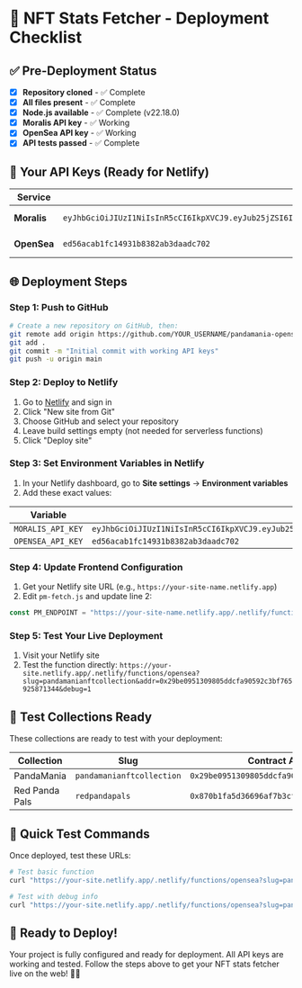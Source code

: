 # 🚀 NFT Stats Fetcher - Deployment Checklist

## ✅ Pre-Deployment Status

- [x] **Repository cloned** - ✅ Complete
- [x] **All files present** - ✅ Complete  
- [x] **Node.js available** - ✅ Complete (v22.18.0)
- [x] **Moralis API key** - ✅ Working
- [x] **OpenSea API key** - ✅ Working
- [x] **API tests passed** - ✅ Complete

## 🔑 Your API Keys (Ready for Netlify)

| Service | API Key | Status |
|---------|---------|--------|
| **Moralis** | `eyJhbGciOiJIUzI1NiIsInR5cCI6IkpXVCJ9.eyJub25jZSI6ImU5NTE4YzU5LTdjMDMtNGQyYS1iNDI5LWRjMmU4ODA4MTg0OSIsIm9yZ0lkIjoiNDY1NTYxIiwidXNlcklkIjoiNDc4OTYzIiwidHlwZUlkIjoiYTUxOGZlYWItYjJiMy00MzA4LWI2NWEtM2FlNzkzYWRjNmQxIiwidHlwZSI6IlBST0pFQ1QiLCJpYXQiOjE3NTU0MTU2MjIsImV4cCI6NDkxMTE3NTYyMn0.gJH47fRTHPe_YUTa4bqm7qADcFmxb9SAvi4YopNn9Tc` | ✅ Working |
| **OpenSea** | `ed56acab1fc14931b8382ab3daadc702` | ✅ Working |

## 🌐 Deployment Steps

### Step 1: Push to GitHub
```bash
# Create a new repository on GitHub, then:
git remote add origin https://github.com/YOUR_USERNAME/pandamania-opensea-netlify.git
git add .
git commit -m "Initial commit with working API keys"
git push -u origin main
```

### Step 2: Deploy to Netlify
1. Go to [Netlify](https://netlify.com/) and sign in
2. Click "New site from Git"
3. Choose GitHub and select your repository
4. Leave build settings empty (not needed for serverless functions)
5. Click "Deploy site"

### Step 3: Set Environment Variables in Netlify
1. In your Netlify dashboard, go to **Site settings** → **Environment variables**
2. Add these exact values:

| Variable | Value |
|----------|-------|
| `MORALIS_API_KEY` | `eyJhbGciOiJIUzI1NiIsInR5cCI6IkpXVCJ9.eyJub25jZSI6ImU5NTE4YzU5LTdjMDMtNGQyYS1iNDI5LWRjMmU4ODA4MTg0OSIsIm9yZ0lkIjoiNDY1NTYxIiwidXNlcklkIjoiNDc4OTYzIiwidHlwZUlkIjoiYTUxOGZlYWItYjJiMy00MzA4LWI2NWEtM2FlNzkzYWRjNmQxIiwidHlwZSI6IlBST0pFQ1QiLCJpYXQiOjE3NTU0MTU2MjIsImV4cCI6NDkxMTE3NTYyMn0.gJH47fRTHPe_YUTa4bqm7qADcFmxb9SAvi4YopNn9Tc` |
| `OPENSEA_API_KEY` | `ed56acab1fc14931b8382ab3daadc702` |

### Step 4: Update Frontend Configuration
1. Get your Netlify site URL (e.g., `https://your-site-name.netlify.app`)
2. Edit `pm-fetch.js` and update line 2:
```javascript
const PM_ENDPOINT = "https://your-site-name.netlify.app/.netlify/functions/opensea";
```

### Step 5: Test Your Live Deployment
1. Visit your Netlify site
2. Test the function directly: `https://your-site.netlify.app/.netlify/functions/opensea?slug=pandamanianftcollection&addr=0x29be0951309805ddcfa90592c3bf765925871344&debug=1`

## 🧪 Test Collections Ready

These collections are ready to test with your deployment:

| Collection | Slug | Contract Address |
|------------|------|------------------|
| PandaMania | `pandamanianftcollection` | `0x29be0951309805ddcfa90592c3bf765925871344` |
| Red Panda Pals | `redpandapals` | `0x870b1fa5d36696af7b3cfa0e2721872efd790b51` |

## 🎯 Quick Test Commands

Once deployed, test these URLs:

```bash
# Test basic function
curl "https://your-site.netlify.app/.netlify/functions/opensea?slug=pandamanianftcollection&addr=0x29be0951309805ddcfa90592c3bf765925871344"

# Test with debug info
curl "https://your-site.netlify.app/.netlify/functions/opensea?slug=pandamanianftcollection&addr=0x29be0951309805ddcfa90592c3bf765925871344&debug=1"
```

## 🚀 Ready to Deploy!

Your project is fully configured and ready for deployment. All API keys are working and tested. Follow the steps above to get your NFT stats fetcher live on the web! 🐼✨
